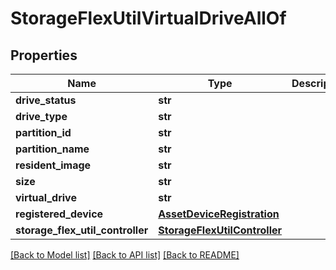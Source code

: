 # StorageFlexUtilVirtualDriveAllOf

## Properties
Name | Type | Description | Notes
------------ | ------------- | ------------- | -------------
**drive_status** | **str** |  | [optional] 
**drive_type** | **str** |  | [optional] 
**partition_id** | **str** |  | [optional] 
**partition_name** | **str** |  | [optional] 
**resident_image** | **str** |  | [optional] 
**size** | **str** |  | [optional] 
**virtual_drive** | **str** |  | [optional] 
**registered_device** | [**AssetDeviceRegistration**](.md) |  | [optional] 
**storage_flex_util_controller** | [**StorageFlexUtilController**](.md) |  | [optional] 

[[Back to Model list]](../README.md#documentation-for-models) [[Back to API list]](../README.md#documentation-for-api-endpoints) [[Back to README]](../README.md)


